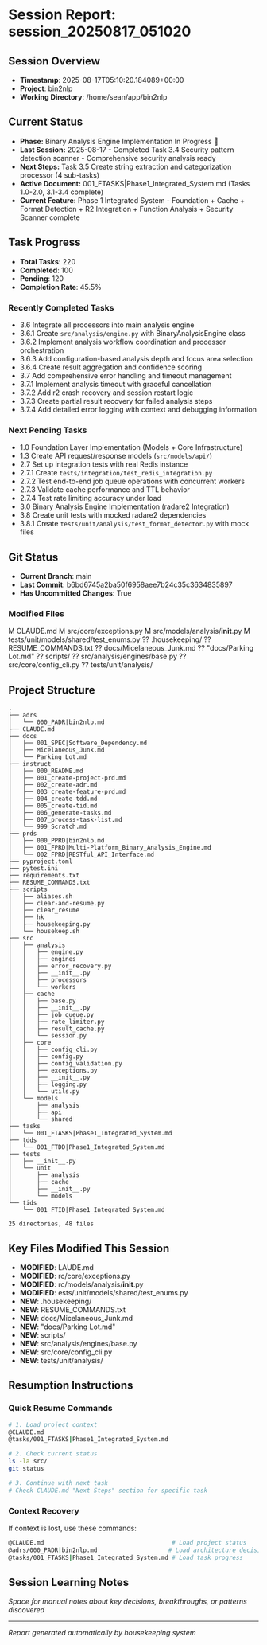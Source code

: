 # Session Report: session_20250817_051020

## Session Overview
- **Timestamp**: 2025-08-17T05:10:20.184089+00:00
- **Project**: bin2nlp
- **Working Directory**: /home/sean/app/bin2nlp

## Current Status
- **Phase:** Binary Analysis Engine Implementation In Progress 🚀  
- **Last Session:** 2025-08-17 - Completed Task 3.4 Security pattern detection scanner - Comprehensive security analysis ready
- **Next Steps:** Task 3.5 Create string extraction and categorization processor (4 sub-tasks)  
- **Active Document:** 001_FTASKS|Phase1_Integrated_System.md (Tasks 1.0-2.0, 3.1-3.4 complete)
- **Current Feature:** Phase 1 Integrated System - Foundation + Cache + Format Detection + R2 Integration + Function Analysis + Security Scanner complete


## Task Progress
- **Total Tasks**: 220
- **Completed**: 100
- **Pending**: 120
- **Completion Rate**: 45.5%

### Recently Completed Tasks
- 3.6 Integrate all processors into main analysis engine
- 3.6.1 Create `src/analysis/engine.py` with BinaryAnalysisEngine class
- 3.6.2 Implement analysis workflow coordination and processor orchestration
- 3.6.3 Add configuration-based analysis depth and focus area selection
- 3.6.4 Create result aggregation and confidence scoring
- 3.7 Add comprehensive error handling and timeout management
- 3.7.1 Implement analysis timeout with graceful cancellation
- 3.7.2 Add r2 crash recovery and session restart logic
- 3.7.3 Create partial result recovery for failed analysis steps
- 3.7.4 Add detailed error logging with context and debugging information

### Next Pending Tasks
- 1.0 Foundation Layer Implementation (Models + Core Infrastructure)
- 1.3 Create API request/response models (`src/models/api/`)
- 2.7 Set up integration tests with real Redis instance
- 2.7.1 Create `tests/integration/test_redis_integration.py`
- 2.7.2 Test end-to-end job queue operations with concurrent workers
- 2.7.3 Validate cache performance and TTL behavior
- 2.7.4 Test rate limiting accuracy under load
- 3.0 Binary Analysis Engine Implementation (radare2 Integration)
- 3.8 Create unit tests with mocked radare2 dependencies
- 3.8.1 Create `tests/unit/analysis/test_format_detector.py` with mock files

## Git Status
- **Current Branch**: main
- **Last Commit**: b6bd6745a2ba50f6958aee7b24c35c3634835897
- **Has Uncommitted Changes**: True

### Modified Files
M CLAUDE.md
M src/core/exceptions.py
M src/models/analysis/__init__.py
M tests/unit/models/shared/test_enums.py
?? .housekeeping/
?? RESUME_COMMANDS.txt
?? docs/Micelaneous_Junk.md
?? "docs/Parking Lot.md"
?? scripts/
?? src/analysis/engines/base.py
?? src/core/config_cli.py
?? tests/unit/analysis/

## Project Structure
```
.
├── adrs
│   └── 000_PADR|bin2nlp.md
├── CLAUDE.md
├── docs
│   ├── 001_SPEC|Software_Dependency.md
│   ├── Micelaneous_Junk.md
│   └── Parking Lot.md
├── instruct
│   ├── 000_README.md
│   ├── 001_create-project-prd.md
│   ├── 002_create-adr.md
│   ├── 003_create-feature-prd.md
│   ├── 004_create-tdd.md
│   ├── 005_create-tid.md
│   ├── 006_generate-tasks.md
│   ├── 007_process-task-list.md
│   └── 999_Scratch.md
├── prds
│   ├── 000_PPRD|bin2nlp.md
│   ├── 001_FPRD|Multi-Platform_Binary_Analysis_Engine.md
│   └── 002_FPRD|RESTful_API_Interface.md
├── pyproject.toml
├── pytest.ini
├── requirements.txt
├── RESUME_COMMANDS.txt
├── scripts
│   ├── aliases.sh
│   ├── clear-and-resume.py
│   ├── clear_resume
│   ├── hk
│   ├── housekeeping.py
│   └── housekeep.sh
├── src
│   ├── analysis
│   │   ├── engine.py
│   │   ├── engines
│   │   ├── error_recovery.py
│   │   ├── __init__.py
│   │   ├── processors
│   │   └── workers
│   ├── cache
│   │   ├── base.py
│   │   ├── __init__.py
│   │   ├── job_queue.py
│   │   ├── rate_limiter.py
│   │   ├── result_cache.py
│   │   └── session.py
│   ├── core
│   │   ├── config_cli.py
│   │   ├── config.py
│   │   ├── config_validation.py
│   │   ├── exceptions.py
│   │   ├── __init__.py
│   │   ├── logging.py
│   │   └── utils.py
│   └── models
│       ├── analysis
│       ├── api
│       └── shared
├── tasks
│   └── 001_FTASKS|Phase1_Integrated_System.md
├── tdds
│   └── 001_FTDD|Phase1_Integrated_System.md
├── tests
│   ├── __init__.py
│   └── unit
│       ├── analysis
│       ├── cache
│       ├── __init__.py
│       └── models
└── tids
    └── 001_FTID|Phase1_Integrated_System.md

25 directories, 48 files

```

## Key Files Modified This Session
- **MODIFIED**: LAUDE.md
- **MODIFIED**: rc/core/exceptions.py
- **MODIFIED**: rc/models/analysis/__init__.py
- **MODIFIED**: ests/unit/models/shared/test_enums.py
- **NEW**: .housekeeping/
- **NEW**: RESUME_COMMANDS.txt
- **NEW**: docs/Micelaneous_Junk.md
- **NEW**: "docs/Parking Lot.md"
- **NEW**: scripts/
- **NEW**: src/analysis/engines/base.py
- **NEW**: src/core/config_cli.py
- **NEW**: tests/unit/analysis/

## Resumption Instructions

### Quick Resume Commands
```bash
# 1. Load project context
@CLAUDE.md
@tasks/001_FTASKS|Phase1_Integrated_System.md

# 2. Check current status
ls -la src/
git status

# 3. Continue with next task
# Check CLAUDE.md "Next Steps" section for specific task
```

### Context Recovery
If context is lost, use these commands:
```bash
@CLAUDE.md                                    # Load project status
@adrs/000_PADR|bin2nlp.md                    # Load architecture decisions
@tasks/001_FTASKS|Phase1_Integrated_System.md # Load task progress
```

## Session Learning Notes
*Space for manual notes about key decisions, breakthroughs, or patterns discovered*

---
*Report generated automatically by housekeeping system*
